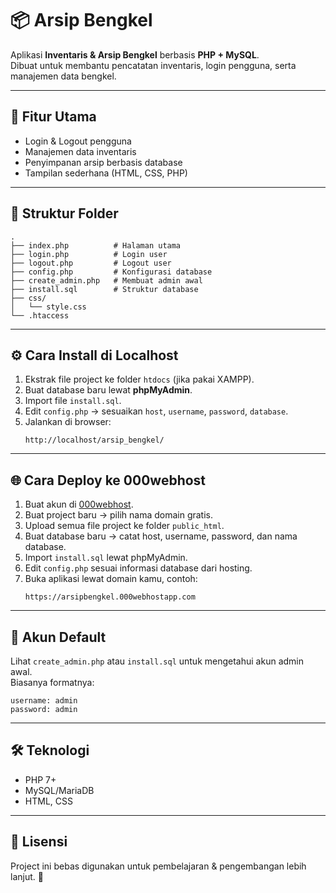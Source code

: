 # 📦 Arsip Bengkel

Aplikasi **Inventaris & Arsip Bengkel** berbasis **PHP + MySQL**.  
Dibuat untuk membantu pencatatan inventaris, login pengguna, serta manajemen data bengkel.

---

## 🚀 Fitur Utama
- Login & Logout pengguna  
- Manajemen data inventaris  
- Penyimpanan arsip berbasis database  
- Tampilan sederhana (HTML, CSS, PHP)  

---

## 📂 Struktur Folder
```
.
├── index.php          # Halaman utama
├── login.php          # Login user
├── logout.php         # Logout user
├── config.php         # Konfigurasi database
├── create_admin.php   # Membuat admin awal
├── install.sql        # Struktur database
├── css/
│   └── style.css
└── .htaccess
```

---

## ⚙️ Cara Install di Localhost
1. Ekstrak file project ke folder `htdocs` (jika pakai XAMPP).  
2. Buat database baru lewat **phpMyAdmin**.  
3. Import file `install.sql`.  
4. Edit `config.php` → sesuaikan `host`, `username`, `password`, `database`.  
5. Jalankan di browser:  
   ```
   http://localhost/arsip_bengkel/
   ```

---

## 🌐 Cara Deploy ke 000webhost
1. Buat akun di [000webhost](https://www.000webhost.com/).  
2. Buat project baru → pilih nama domain gratis.  
3. Upload semua file project ke folder `public_html`.  
4. Buat database baru → catat host, username, password, dan nama database.  
5. Import `install.sql` lewat phpMyAdmin.  
6. Edit `config.php` sesuai informasi database dari hosting.  
7. Buka aplikasi lewat domain kamu, contoh:  
   ```
   https://arsipbengkel.000webhostapp.com
   ```

---

## 🔑 Akun Default
Lihat `create_admin.php` atau `install.sql` untuk mengetahui akun admin awal.  
Biasanya formatnya:
```
username: admin
password: admin
```

---

## 🛠️ Teknologi
- PHP 7+  
- MySQL/MariaDB  
- HTML, CSS  

---

## 📜 Lisensi
Project ini bebas digunakan untuk pembelajaran & pengembangan lebih lanjut. 🚀  
